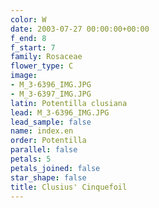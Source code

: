 ```yaml
---
color: W
date: 2003-07-27 00:00:00+00:00
f_end: 8
f_start: 7
family: Rosaceae
flower_type: C
image:
- M_3-6396_IMG.JPG
- M_3-6397_IMG.JPG
latin: Potentilla clusiana
lead: M_3-6396_IMG.JPG
lead_sample: false
name: index.en
order: Potentilla
parallel: false
petals: 5
petals_joined: false
star_shape: false
title: Clusius' Cinquefoil
---
```

